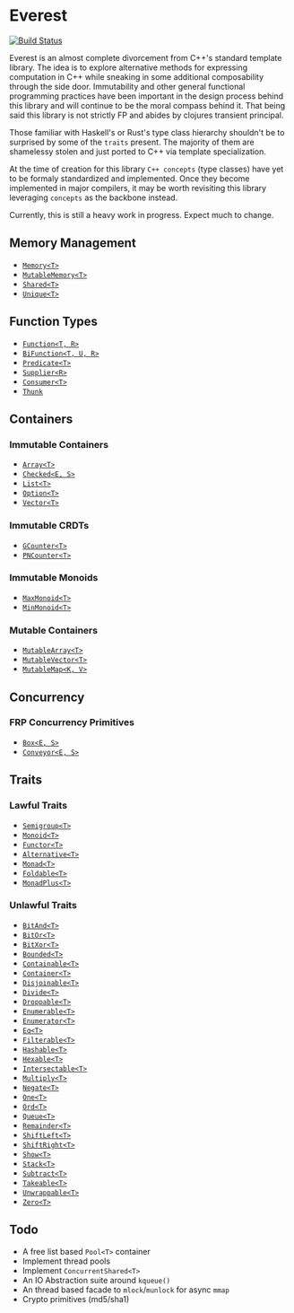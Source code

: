 Everest
=======
[![Build Status](https://travis-ci.org/JosephMoniz/everest.svg?branch=master)](https://travis-ci.org/JosephMoniz/everest)

Everest is an almost complete divorcement from C++'s standard template
library. The idea is to explore alternative methods for expressing
computation in C++ while sneaking in some additional composability through
the side door. Immutability and other general functional programming
practices have been important in the design process behind this library
and will continue to be the moral compass behind it. That being said
this library is not strictly FP and abides by clojures transient principal.

Those familiar with Haskell's or Rust's type class hierarchy shouldn't be
to surprised by some of the `traits` present. The majority of them are
shamelessy stolen and just ported to C++ via template specialization.

At the time of creation for this library `C++ concepts` (type classes)
have yet to be formaly standardized and implemented. Once they become
implemented in major compilers, it may be worth revisiting this
library leveraging `concepts` as the backbone instead.

Currently, this is still a heavy work in progress. Expect much to change.

Memory Management
-----------------

  + [`Memory<T>`](https://github.com/JosephMoniz/everest/blob/master/src/everest/memory/mutable_memory.h)
  + [`MutableMemory<T>`](https://github.com/JosephMoniz/everest/blob/master/src/everest/memory/mutable_memory.h)
  + [`Shared<T>`](https://github.com/JosephMoniz/everest/blob/master/src/everest/memory/shared.h)
  + [`Unique<T>`](https://github.com/JosephMoniz/everest/blob/master/src/everest/memory/unique.h)
  
Function Types
--------------

  + [`Function<T, R>`](https://github.com/JosephMoniz/everest/blob/master/src/everest/functions/types.h)
  + [`BiFunction<T, U, R>`](https://github.com/JosephMoniz/everest/blob/master/src/everest/functions/types.h)
  + [`Predicate<T>`](https://github.com/JosephMoniz/everest/blob/master/src/everest/functions/types.h)
  + [`Supplier<R>`](https://github.com/JosephMoniz/everest/blob/master/src/everest/functions/types.h)
  + [`Consumer<T>`](https://github.com/JosephMoniz/everest/blob/master/src/everest/functions/types.h)
  + [`Thunk`](https://github.com/JosephMoniz/everest/blob/master/src/everest/functions/types.h)
  
Containers
----------

### Immutable Containers

  + [`Array<T>`](https://github.com/JosephMoniz/everest/blob/master/src/everest/containers/array.h)
  + [`Checked<E, S>`](https://github.com/JosephMoniz/everest/blob/master/src/everest/containers/checked.h)
  + [`List<T>`](https://github.com/JosephMoniz/everest/blob/master/src/everest/containers/list.h)
  + [`Option<T>`](https://github.com/JosephMoniz/everest/blob/master/src/everest/containers/option.h)
  + [`Vector<T>`](https://github.com/JosephMoniz/everest/blob/master/src/everest/containers/vector.h)

### Immutable CRDTs

  + [`GCounter<T>`](https://github.com/JosephMoniz/everest/blob/master/src/everest/containers/crdt/counters/gcounter.h)
  + [`PNCounter<T>`](https://github.com/JosephMoniz/everest/blob/master/src/everest/containers/crdt/counters/pncounter.h)
  
### Immutable Monoids

  + [`MaxMonoid<T>`](https://github.com/JosephMoniz/everest/blob/master/src/everest/containers/monoids/max_monoid.h)
  + [`MinMonoid<T>`](https://github.com/JosephMoniz/everest/blob/master/src/everest/containers/monoids/min_monoid.h)
  
### Mutable Containers

  + [`MutableArray<T>`](https://github.com/JosephMoniz/everest/blob/master/src/everest/containers/mutable/mutable_array.h)
  + [`MutableVector<T>`](https://github.com/JosephMoniz/everest/blob/master/src/everest/containers/mutable/mutable_vector.h)
  + [`MutableMap<K, V>`](https://github.com/JosephMoniz/everest/blob/master/src/everest/containers/mutable/mutable_map.h)

Concurrency
-----------

### FRP Concurrency Primitives

  + [`Box<E, S>`](https://github.com/JosephMoniz/everest/blob/master/src/everest/concurrency/box.h)
  + [`Conveyor<E, S>`](https://github.com/JosephMoniz/everest/blob/master/src/everest/concurrency/conveyor.h)

Traits
------

### Lawful Traits

  + [`Semigroup<T>`](https://github.com/JosephMoniz/everest/blob/master/src/everest/traits/lawful/semigroup.h)
  + [`Monoid<T>`](https://github.com/JosephMoniz/everest/blob/master/src/everest/traits/lawful/monoid.h)
  + [`Functor<T>`](https://github.com/JosephMoniz/everest/blob/master/src/everest/traits/lawful/functor.h)
  + [`Alternative<T>`](https://github.com/JosephMoniz/everest/blob/master/src/everest/traits/lawful/alternative.h)
  + [`Monad<T>`](https://github.com/JosephMoniz/everest/blob/master/src/everest/traits/lawful/monad.h)
  + [`Foldable<T>`](https://github.com/JosephMoniz/everest/blob/master/src/everest/traits/lawful/foldable.h)
  + [`MonadPlus<T>`](https://github.com/JosephMoniz/everest/blob/master/src/everest/traits/lawful/monad_plus.h)

### Unlawful Traits

  + [`BitAnd<T>`](https://github.com/JosephMoniz/everest/blob/master/src/everest/traits/unlawful/bit_and.h)
  + [`BitOr<T>`](https://github.com/JosephMoniz/everest/blob/master/src/everest/traits/unlawful/bit_or.h)
  + [`BitXor<T>`](https://github.com/JosephMoniz/everest/blob/master/src/everest/traits/unlawful/bit_xor.h)
  + [`Bounded<T>`](https://github.com/JosephMoniz/everest/blob/master/src/everest/traits/unlawful/bounded.h)
  + [`Containable<T>`](https://github.com/JosephMoniz/everest/blob/master/src/everest/traits/unlawful/containable.h)
  + [`Container<T>`](https://github.com/JosephMoniz/everest/blob/master/src/everest/traits/unlawful/container.h)
  + [`Disjoinable<T>`](https://github.com/JosephMoniz/everest/blob/master/src/everest/traits/unlawful/disjoinable.h)
  + [`Divide<T>`](https://github.com/JosephMoniz/everest/blob/master/src/everest/traits/unlawful/divide.h)
  + [`Droppable<T>`](https://github.com/JosephMoniz/everest/blob/master/src/everest/traits/unlawful/droppable.h)
  + [`Enumerable<T>`](https://github.com/JosephMoniz/everest/blob/master/src/everest/traits/unlawful/enumerable.h)
  + [`Enumerator<T>`](https://github.com/JosephMoniz/everest/blob/master/src/everest/traits/unlawful/enumerator.h)
  + [`Eq<T>`](https://github.com/JosephMoniz/everest/blob/master/src/everest/traits/unlawful/eq.h)
  + [`Filterable<T>`](https://github.com/JosephMoniz/everest/blob/master/src/everest/traits/unlawful/filterable.h)
  + [`Hashable<T>`](https://github.com/JosephMoniz/everest/blob/master/src/everest/traits/unlawful/hashable.h)
  + [`Hexable<T>`](https://github.com/JosephMoniz/everest/blob/master/src/everest/traits/unlawful/hexable.h)
  + [`Intersectable<T>`](https://github.com/JosephMoniz/everest/blob/master/src/everest/traits/unlawful/intersectable.h)
  + [`Multiply<T>`](https://github.com/JosephMoniz/everest/blob/master/src/everest/traits/unlawful/multiply.h)
  + [`Negate<T>`](https://github.com/JosephMoniz/everest/blob/master/src/everest/traits/unlawful/negate.h)
  + [`One<T>`](https://github.com/JosephMoniz/everest/blob/master/src/everest/traits/unlawful/one.h)
  + [`Ord<T>`](https://github.com/JosephMoniz/everest/blob/master/src/everest/traits/unlawful/ord.h)
  + [`Queue<T>`](https://github.com/JosephMoniz/everest/blob/master/src/everest/traits/unlawful/queue.h)
  + [`Remainder<T>`](https://github.com/JosephMoniz/everest/blob/master/src/everest/traits/unlawful/remainder.h)
  + [`ShiftLeft<T>`](https://github.com/JosephMoniz/everest/blob/master/src/everest/traits/unlawful/shift_left.h)
  + [`ShiftRight<T>`](https://github.com/JosephMoniz/everest/blob/master/src/everest/traits/unlawful/shift_right.h)
  + [`Show<T>`](https://github.com/JosephMoniz/everest/blob/master/src/everest/traits/unlawful/show.h)
  + [`Stack<T>`](https://github.com/JosephMoniz/everest/blob/master/src/everest/traits/unlawful/stack.h)
  + [`Subtract<T>`](https://github.com/JosephMoniz/everest/blob/master/src/everest/traits/unlawful/subtract.h)
  + [`Takeable<T>`](https://github.com/JosephMoniz/everest/blob/master/src/everest/traits/unlawful/takeable.h)
  + [`Unwrappable<T>`](https://github.com/JosephMoniz/everest/blob/master/src/everest/traits/unlawful/unwrappable.h)
  + [`Zero<T>`](https://github.com/JosephMoniz/everest/blob/master/src/everest/traits/unlawful/zero.h)
  
Todo
----
  + A free list based `Pool<T>` container
  + Implement thread pools
  + Implement `ConcurrentShared<T>`
  + An IO Abstraction suite around `kqueue()`
  + An thread based facade to `mlock`/`munlock` for async `mmap`
  + Crypto primitives (md5/sha1)
